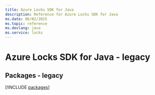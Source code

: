 ```yaml
---
title: Azure Locks SDK for Java
description: Reference for Azure Locks SDK for Java
ms.date: 06/02/2025
ms.topic: reference
ms.devlang: java
ms.service: locks
---
```

# Azure Locks SDK for Java - legacy
## Packages - legacy
[!INCLUDE [packages](locks-index.md)]